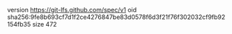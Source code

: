 version https://git-lfs.github.com/spec/v1
oid sha256:9fe8b693cf7d1f2ce4276847be83d0578f6d3f21f76f302032cf9fb92154fb35
size 472
